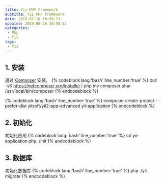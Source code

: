 ```yaml
---
title: Yii PHP Framework 
subtitle: Yii PHP Framework
date: 2018-08-16 16:08:13
updated: 2018-08-16 16:08:13
categories:
 - Php
 - Yii
tags:
 - Yii
---
```


## 1. 安装
通过 [Composer][] 安装。
{% codeblock lang:'bash' line_number:'true' %}
curl -sS https://getcomposer.org/installer | php
mv composer.phar /usr/local/bin/composer
{% endcodeblock %}

{% codeblock lang:'bash' line_number:'true' %}
composer create-project --prefer-dist yiisoft/yii2-app-advanced yii-application
{% endcodeblock %}

## 2. 初始化
初始化应用
{% codeblock lang:'bash' line_number:'true' %}
cd yii-application
php ./init
{% endcodeblock %}

## 3. 数据库
初始化数据库
{% codeblock lang:'bash' line_number:'true' %}
php ./yii migrate
{% endcodeblock %}


[Yii]: https://www.yiiframework.com/
[Composer]: http://getcomposer.org/

[How to use BootstrapInterface]: https://www.yiiframework.com/wiki/652/how-to-use-bootstrapinterface

[yii2-starter-kit]: https://github.com/trntv/yii2-starter-kit